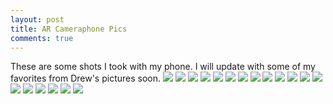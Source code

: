 ```yaml
---
layout: post
title: AR Cameraphone Pics
comments: true
---
```


These are some shots I took with my phone.  I will update with some of my favorites from Drew's pictures soon.
![](http://i.imgur.com/c1yHNzO.jpg)
![](http://imgur.com/osJfcFU.jpg)
![](http://imgur.com/6BuQqDT.jpg)
![](http://imgur.com/3lyvPKe.jpg)
![](http://imgur.com/H4uYGta.jpg)
![](http://imgur.com/CSOAz6w.jpg)
![](http://imgur.com/rGsmHcA.jpg)
![](http://imgur.com/sfQuGjx.jpg)
![](http://imgur.com/D1xNJ7X.jpg)
![](http://imgur.com/M6VEhVx.jpg)
![](http://imgur.com/CtYkGkw.jpg)
![](http://imgur.com/ouOeLMb.jpg)
![](http://imgur.com/4RV5AIs.jpg)
![](http://imgur.com/mNFEQxa.jpg)
![](http://imgur.com/Q6cJzuk.jpg)
![](http://imgur.com/IvGoEwL.jpg)
![](http://imgur.com/uO0OoUt.jpg)
![](http://imgur.com/WmXKeF7.jpg)
![](http://imgur.com/cuoZLmy.jpg)
